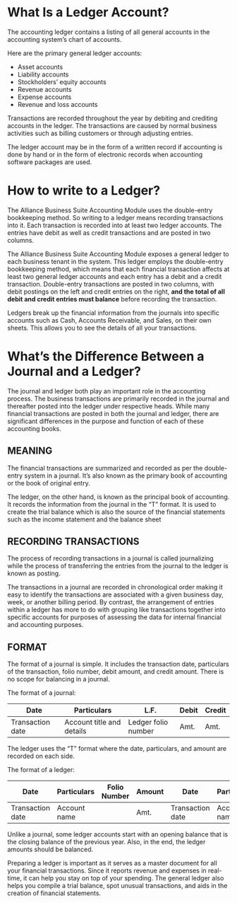 # What Is a Ledger Account?
The accounting ledger contains a listing of all general accounts in the accounting system’s chart of accounts.

Here are the primary general ledger accounts:

- Asset accounts 
- Liability accounts 
- Stockholders’ equity accounts
- Revenue accounts
- Expense accounts
- Revenue and loss accounts

Transactions are recorded throughout the year by debiting and crediting accounts in the ledger. The transactions are caused by normal business activities such as billing customers or through adjusting entries.

The ledger account may be in the form of a written record if accounting is done by hand or in the form of electronic records when accounting software packages are used.

# How to write to a Ledger?
The Alliance Business Suite Accounting Module uses the double-entry bookkeeping method. So writing to a ledger means recording transactions into it. Each transaction is recorded into at least two ledger accounts. The entries have debit as well as credit transactions and are posted in two columns. 

The Alliance Business Suite Accounting Module exposes a general ledger to each business tenant in the system. This ledger employs the double-entry bookkeeping method, which means that each financial transaction affects at least two general ledger accounts and each entry has a debit and a credit transaction. Double-entry transactions are posted in two columns, with debit postings on the left and credit entries on the right, **and the total of all debit and credit entries must balance** before recording the transaction.

Ledgers break up the financial information from the journals into specific accounts such as Cash, Accounts Receivable, and Sales, on their own sheets. This allows you to see the details of all your transactions.


# What’s the Difference Between a Journal and a Ledger?
The journal and ledger both play an important role in the accounting process. The business transactions are primarily recorded in the journal and thereafter posted into the ledger under respective heads. While many financial transactions are posted in both the journal and ledger, there are significant differences in the purpose and function of each of these accounting books.

## MEANING
The financial transactions are summarized and recorded as per the double-entry system in a journal. It’s also known as the primary book of accounting or the book of original entry.

The ledger, on the other hand, is known as the principal book of accounting. It records the information from the journal in the “T” format. It is used to create the trial balance which is also the source of the financial statements such as the income statement and the balance sheet

## RECORDING TRANSACTIONS
The process of recording transactions in a journal is called journalizing while the process of transferring the entries from the journal to the ledger is known as posting.

The transactions in a journal are recorded in chronological order making it easy to identify the transactions are associated with a given business day, week, or another billing period. By contrast, the arrangement of entries within a ledger has more to do with grouping like transactions together into specific accounts for purposes of assessing the data for internal financial and accounting purposes.

## FORMAT
The format of a journal is simple. It includes the transaction date, particulars of the transaction, folio number, debit amount, and credit amount. There is no scope for balancing in a journal.

The format of a journal:

| Date | Particulars | L.F. | Debit | Credit |
|--|--|--|--|--|
| Transaction date |Account title and details  | Ledger folio number  | Amt. | Amt. |



The ledger uses the “T” format where the date, particulars, and amount are recorded on each side.

The format of a ledger:


| Date |Particulars  | Folio Number | Amount | Date | Particulars | Folio Number | Amount |
|--|--|--|--|--|--|--|--|
| Transaction date | Account name |  | Amt.  |  Transaction date|Account name  |  |Amt.  |

Unlike a journal, some ledger accounts start with an opening balance that is the closing balance of the previous year. Also, in the end, the ledger amounts should be balanced.

Preparing a ledger is important as it serves as a master document for all your financial transactions. Since it reports revenue and expenses in real-time, it can help you stay on top of your spending. The general ledger also helps you compile a trial balance, spot unusual transactions, and aids in the creation of financial statements.